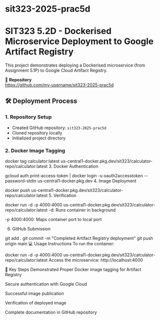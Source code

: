 # sit323-2025-prac5d
# SIT323 5.2D - Dockerised Microservice Deployment to Google Artifact Registry

This project demonstrates deploying a Dockerised microservice (from Assignment 5.1P) to Google Cloud Artifact Registry.

📂 **Repository**  
https://github.com/my-username/sit323-2025-prac5d

## 🛠️ Deployment Process

### 1. Repository Setup
- Created GitHub repository: `sit323-2025-prac5d`
- Cloned repository locally
- Initialized project directory

### 2. Docker Image Tagging

docker tag calculator:latest us-central1-docker.pkg.dev/sit323/calculator-repo/calculator:latest
3. Docker Authentication

gcloud auth print-access-token | docker login -u oauth2accesstoken --password-stdin us-central1-docker.pkg.dev
4. Image Deployment

docker push us-central1-docker.pkg.dev/sit323/calculator-repo/calculator:latest
5. Verification

docker run -d -p 4000:4000 us-central1-docker.pkg.dev/sit323/calculator-repo/calculator:latest
-d: Runs container in background

-p 4000:4000: Maps container port to local port

6. GitHub Submission

git add .
git commit -m "Completed Artifact Registry deployment"
git push origin main
💻 Usage Instructions
To run the container:


docker run -d -p 4000:4000 us-central1-docker.pkg.dev/sit323/calculator-repo/calculator:latest
Access the microservice:
http://localhost:4000

📌 Key Steps Demonstrated
Proper Docker image tagging for Artifact Registry

Secure authentication with Google Cloud

Successful image publication

Verification of deployed image

Complete documentation in GitHub repository
